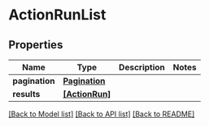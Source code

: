 # ActionRunList


## Properties
Name | Type | Description | Notes
------------ | ------------- | ------------- | -------------
**pagination** | [**Pagination**](Pagination.md) |  | 
**results** | [**[ActionRun]**](ActionRun.md) |  | 

[[Back to Model list]](../README.md#documentation-for-models) [[Back to API list]](../README.md#documentation-for-api-endpoints) [[Back to README]](../README.md)


